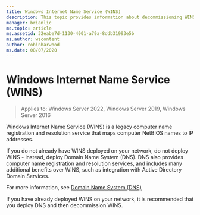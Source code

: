 ```yaml
---
title: Windows Internet Name Service (WINS)
description: This topic provides information about decommissioning WINS and using DNS for name resolution services on your network.
manager: brianlic
ms.topic: article
ms.assetid: 32eabe7d-1130-4001-a79a-8ddb31993e5b
ms.author: wscontent
author: robinharwood
ms.date: 08/07/2020
---
```


#  Windows Internet Name Service (WINS)

>Applies to: Windows Server 2022, Windows Server 2019, Windows Server 2016

Windows Internet Name Service (WINS) is a legacy computer name registration and resolution service that maps computer NetBIOS names to IP addresses.

If you do not already have WINS deployed on your network, do not deploy WINS - instead, deploy Domain Name System \(DNS\). DNS also provides computer name registration and resolution services, and includes many additional benefits over WINS, such as integration with Active Directory Domain Services.

For more information, see [Domain Name System (DNS)](../../dns/dns-top.md)

If you have already deployed WINS on your network, it is recommended that you deploy DNS and then decommission WINS.

